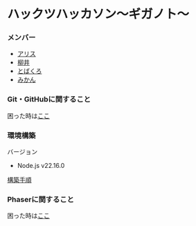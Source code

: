 # ハックツハッカソン〜ギガノト〜

### メンバー
- [アリス](https://github.com/AliceWonerfulWorld)
- [柳井](https://github.com/Yanai1005)
- [とばくろ](https://github.com/tobakuro)
- [みかん](https://github.com/mikanorm39)

### Git・GitHubに関すること
困った時は[ここ](https://github.com/Yanai1005/giganoto-front/wiki/Git%E3%83%BBGitHub%E3%81%AB%E9%96%A2%E3%81%99%E3%82%8B%E3%81%93%E3%81%A8)
### 環境構築
バージョン
- Node.js v22.16.0

[構築手順](https://github.com/Yanai1005/giganoto-front/wiki/%E7%92%B0%E5%A2%83%E6%A7%8B%E7%AF%89)
### Phaserに関すること
困った時は[ここ](https://github.com/Yanai1005/giganoto-front/wiki/Phaser%E3%81%AB%E9%96%A2%E3%81%99%E3%82%8B%E3%81%93%E3%81%A8)
